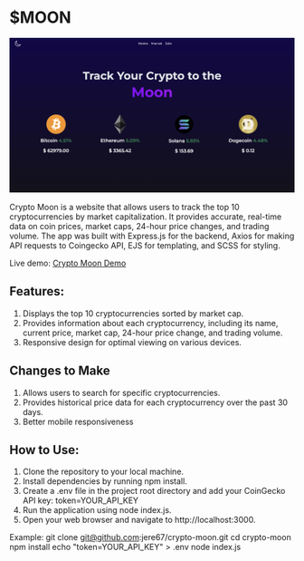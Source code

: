 # $MOON

![Screenshot of Website](./public/images/crypto-moon.png)

Crypto Moon is a website that allows users to track the top 10 cryptocurrencies by market capitalization. It provides accurate, real-time data on coin prices, market caps, 24-hour price changes, and trading volume. The app was built with Express.js for the backend, Axios for making API requests to Coingecko API, EJS for templating, and SCSS for styling.

Live demo: [Crypto Moon Demo](https://crypto-moon-uetp.onrender.com/)

## Features:
1. Displays the top 10 cryptocurrencies sorted by market cap.
2. Provides information about each cryptocurrency, including its name, current price, market cap, 24-hour price change, and trading volume.
3. Responsive design for optimal viewing on various devices.

## Changes to Make
1. Allows users to search for specific cryptocurrencies.
2. Provides historical price data for each cryptocurrency over the past 30 days.
3. Better mobile responsiveness

## How to Use:
1. Clone the repository to your local machine.
2. Install dependencies by running npm install.
3. Create a .env file in the project root directory and add your CoinGecko API key: token=YOUR_API_KEY
4. Run the application using node index.js.
5. Open your web browser and navigate to http://localhost:3000.

Example: 
    git clone git@github.com:jere67/crypto-moon.git
    cd crypto-moon
    npm install
    echo "token=YOUR_API_KEY" > .env
    node index.js